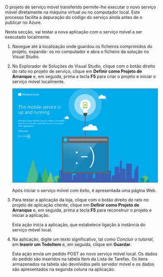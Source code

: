 
O projeto de serviço móvel transferido permite-lhe executar o novo serviço móvel diretamente na máquina virtual ou no computador local. Este processo facilita a depuração do código do serviço ainda antes de o publicar no Azure.

Nesta secção, vai testar a nova aplicação com o serviço móvel a ser executado localmente.

1. Navegue até à localização onde guardou os ficheiros comprimidos do projeto, expanda- os no computador e abra o ficheiro da solução no Visual Studio.
2. No Explorador de Soluções do Visual Studio, clique com o botão direito do rato no projeto de serviço, clique em **Definir como Projeto de Arranque** e, em seguida, prima a tecla **F5** para criar o projeto e iniciar o serviço móvel localmente.
   
    ![](./media/mobile-services-dotnet-backend-test-local-service-dotnet/mobile-service-startup.png)
   
    Após iniciar o serviço móvel com êxito, é apresentada uma página Web.
3. Para testar a aplicação da loja, clique com o botão direito do rato no projeto de aplicação cliente, clique em **Definir como Projeto de Arranque** e, em seguida, prima a tecla **F5** para reconstruir o projeto e iniciar a aplicação.
   
    Esta ação inicia a aplicação, que estabelece ligação à instância do serviço móvel local.   
4. Na aplicação, digite um texto significativo, tal como *Concluir o tutorial*, em **Inserir um TodoItem** e, em seguida, clique em **Guardar**.
   
    Esta ação envia um pedido POST ao novo serviço móvel local. Os dados do pedido são inseridos na tabela Item da Lista de Tarefas. Os itens armazenados na tabela são devolvidos pelo servidor móvel e os dados são apresentados na segunda coluna na aplicação.

<!--HONumber=Sep16_HO3-->


